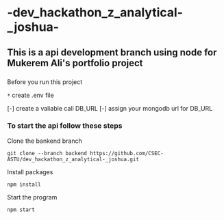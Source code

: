 # -dev_hackathon_z_analytical-_joshua-
## This is a api development branch using node for Mukerem Ali's portfolio project
###
Before you run this project

`*` create .env file

[-] create a valiable call DB_URL
[-] assign your mongodb url for DB_URL
### To start the api follow these steps
Clone the bankend branch
```
git clone --branch backend https://github.com/CSEC-ASTU/dev_hackathon_z_analytical-_joshua.git
```
Install packages
```
npm install
```
Start the program
```
npm start
```
